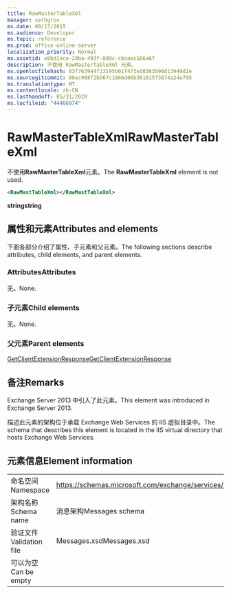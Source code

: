 ```yaml
---
title: RawMasterTableXml
manager: sethgros
ms.date: 09/17/2015
ms.audience: Developer
ms.topic: reference
ms.prod: office-online-server
localization_priority: Normal
ms.assetid: e8bd1ace-28ba-493f-8d9c-cbaaec166a6f
description: 不使用 RawMasterTableXml 元素。
ms.openlocfilehash: 83f763944f23195b01f473ed8363b96d13949d1e
ms.sourcegitcommit: 88ec988f2bb67c1866d06b361615f3674a24e795
ms.translationtype: MT
ms.contentlocale: zh-CN
ms.lasthandoff: 05/31/2020
ms.locfileid: "44466974"
---
```

# <a name="rawmastertablexml"></a><span data-ttu-id="c8b66-103">RawMasterTableXml</span><span class="sxs-lookup"><span data-stu-id="c8b66-103">RawMasterTableXml</span></span>

<span data-ttu-id="c8b66-104">不使用**RawMasterTableXml**元素。</span><span class="sxs-lookup"><span data-stu-id="c8b66-104">The **RawMasterTableXml** element is not used.</span></span> 
  
```XML
<RawMastTableXml></RawMastTableXml>
```

 <span data-ttu-id="c8b66-105">**string**</span><span class="sxs-lookup"><span data-stu-id="c8b66-105">**string**</span></span>
## <a name="attributes-and-elements"></a><span data-ttu-id="c8b66-106">属性和元素</span><span class="sxs-lookup"><span data-stu-id="c8b66-106">Attributes and elements</span></span>

<span data-ttu-id="c8b66-107">下面各部分介绍了属性、子元素和父元素。</span><span class="sxs-lookup"><span data-stu-id="c8b66-107">The following sections describe attributes, child elements, and parent elements.</span></span>
  
### <a name="attributes"></a><span data-ttu-id="c8b66-108">Attributes</span><span class="sxs-lookup"><span data-stu-id="c8b66-108">Attributes</span></span>

<span data-ttu-id="c8b66-109">无。</span><span class="sxs-lookup"><span data-stu-id="c8b66-109">None.</span></span>
  
### <a name="child-elements"></a><span data-ttu-id="c8b66-110">子元素</span><span class="sxs-lookup"><span data-stu-id="c8b66-110">Child elements</span></span>

<span data-ttu-id="c8b66-111">无。</span><span class="sxs-lookup"><span data-stu-id="c8b66-111">None.</span></span>
  
### <a name="parent-elements"></a><span data-ttu-id="c8b66-112">父元素</span><span class="sxs-lookup"><span data-stu-id="c8b66-112">Parent elements</span></span>

[<span data-ttu-id="c8b66-113">GetClientExtensionResponse</span><span class="sxs-lookup"><span data-stu-id="c8b66-113">GetClientExtensionResponse</span></span>](getclientextensionresponse.md)
  
## <a name="remarks"></a><span data-ttu-id="c8b66-114">备注</span><span class="sxs-lookup"><span data-stu-id="c8b66-114">Remarks</span></span>

<span data-ttu-id="c8b66-115">Exchange Server 2013 中引入了此元素。</span><span class="sxs-lookup"><span data-stu-id="c8b66-115">This element was introduced in Exchange Server 2013.</span></span>
  
<span data-ttu-id="c8b66-116">描述此元素的架构位于承载 Exchange Web Services 的 IIS 虚拟目录中。</span><span class="sxs-lookup"><span data-stu-id="c8b66-116">The schema that describes this element is located in the IIS virtual directory that hosts Exchange Web Services.</span></span>
  
## <a name="element-information"></a><span data-ttu-id="c8b66-117">元素信息</span><span class="sxs-lookup"><span data-stu-id="c8b66-117">Element information</span></span>

|||
|:-----|:-----|
|<span data-ttu-id="c8b66-118">命名空间</span><span class="sxs-lookup"><span data-stu-id="c8b66-118">Namespace</span></span>  <br/> |https://schemas.microsoft.com/exchange/services/2006/messages  <br/> |
|<span data-ttu-id="c8b66-119">架构名称</span><span class="sxs-lookup"><span data-stu-id="c8b66-119">Schema name</span></span>  <br/> |<span data-ttu-id="c8b66-120">消息架构</span><span class="sxs-lookup"><span data-stu-id="c8b66-120">Messages schema</span></span>  <br/> |
|<span data-ttu-id="c8b66-121">验证文件</span><span class="sxs-lookup"><span data-stu-id="c8b66-121">Validation file</span></span>  <br/> |<span data-ttu-id="c8b66-122">Messages.xsd</span><span class="sxs-lookup"><span data-stu-id="c8b66-122">Messages.xsd</span></span>  <br/> |
|<span data-ttu-id="c8b66-123">可以为空</span><span class="sxs-lookup"><span data-stu-id="c8b66-123">Can be empty</span></span>  <br/> ||
   

